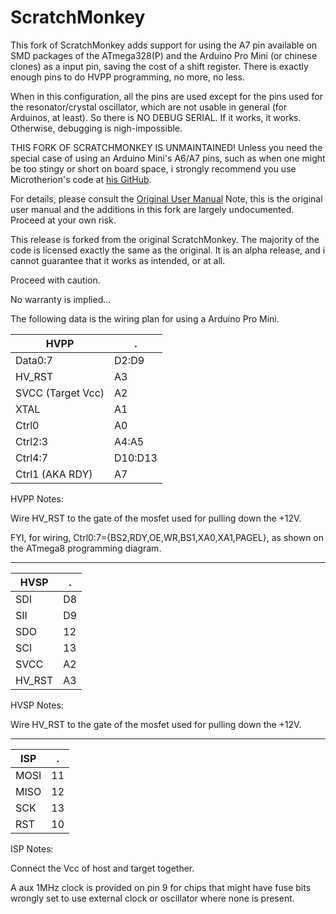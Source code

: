 ScratchMonkey
=============
This fork of ScratchMonkey adds support for using the A7 pin available on SMD packages of the ATmega328(P) and the Arduino Pro Mini (or chinese clones) as a input pin, saving the cost of a shift register. There is exactly enough pins to do HVPP programming, no more, no less.

When in this configuration, all the pins are used except for the pins used for the resonator/crystal oscillator, which are not usable in general (for Arduinos, at least). So there is NO DEBUG SERIAL. If it works, it works. Otherwise, debugging is nigh-impossible.

THIS FORK OF SCRATCHMONKEY IS UNMAINTAINED! Unless you need the special case of using an Arduino Mini's A6/A7 pins, such as when one might be too stingy or short on board space, i strongly recommend you use Microtherion's code at [his GitHub](https://github.com/microtherion/ScratchMonkey).

For details, please consult the [Original User Manual](http://microtherion.github.com/ScratchMonkey/) Note, this is the original user manual and the additions in this fork are largely undocumented. Proceed at your own risk.


This release is forked from the original ScratchMonkey.
The majority of the code is licensed exactly the same as the original.
It is an alpha release, and i cannot guarantee that it works as intended, or at all.

Proceed with caution.

No warranty is implied...

The following data is the wiring plan for using a Arduino Pro Mini.

HVPP|.
----|----
Data0:7 | D2:D9 |
HV_RST | A3
SVCC (Target Vcc) | A2
XTAL | A1
Ctrl0 | A0
Ctrl2:3 |A4:A5
Ctrl4:7 | D10:D13
Ctrl1 (AKA RDY) | A7

HVPP Notes:

Wire HV_RST to the gate of the mosfet used for pulling down the +12V.

FYI, for wiring, Ctrl0:7={BS2,RDY,OE,WR,BS1,XA0,XA1,PAGEL}, as shown on the ATmega8 programming diagram.

-------------------------------------------------------

HVSP|.
----|----
SDI | D8
SII | D9
SDO | 12
SCI | 13
SVCC | A2
HV_RST | A3
HVSP Notes:

Wire HV_RST to the gate of the mosfet used for pulling down the +12V.

-------------------------------------------------------

ISP|.
----|----
MOSI | 11
MISO | 12
SCK | 13
RST | 10

ISP Notes:

Connect the Vcc of host and target together. 

A aux 1MHz clock is provided on pin 9 for chips that might have fuse bits wrongly set to use external clock or oscillator where none is present.

